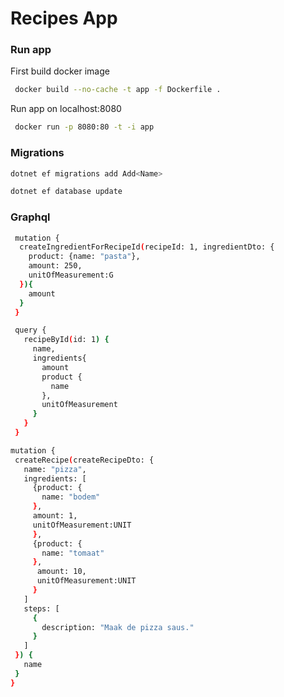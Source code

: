 # Recipes App

### Run app

First build docker image
```bash
 docker build --no-cache -t app -f Dockerfile .
```
Run app on localhost:8080
```bash
 docker run -p 8080:80 -t -i app
```

### Migrations
```bash
dotnet ef migrations add Add<Name>
```

```bash
dotnet ef database update
```

### Graphql
```bash
 mutation {
  createIngredientForRecipeId(recipeId: 1, ingredientDto: {
    product: {name: "pasta"},
    amount: 250,
    unitOfMeasurement:G
  }){
    amount
  }
 }
```

```bash
 query {  
   recipeById(id: 1) {
     name,
     ingredients{
       amount
       product {
         name
       },
       unitOfMeasurement
     }
   }
 }
```

```bash
mutation {
 createRecipe(createRecipeDto: {
   name: "pizza",
   ingredients: [
     {product: {
       name: "bodem"
     }, 
     amount: 1,
     unitOfMeasurement:UNIT
     },
     {product: {
       name: "tomaat"
     },
      amount: 10,
      unitOfMeasurement:UNIT
     }
   ]
   steps: [
     {
       description: "Maak de pizza saus."
     }
   ]
 }) {
   name
 }
}
```